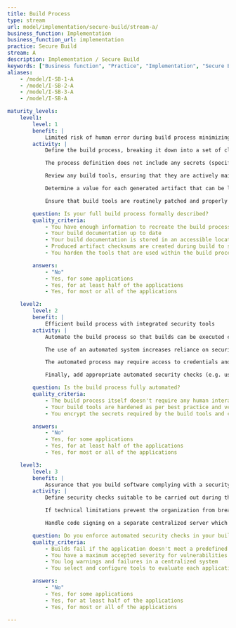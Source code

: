 ```yaml
---
title: Build Process
type: stream
url: model/implementation/secure-build/stream-a/
business_function: Implementation
business_function_url: implementation
practice: Secure Build
stream: A
description: Implementation / Secure Build
keywords: ["Business function", "Practice", "Implementation", "Secure Build"]
aliases:
    - /model/I-SB-1-A
    - /model/I-SB-2-A
    - /model/I-SB-3-A
    - /model/I-SB-A

maturity_levels:
    level1:
        level: 1
        benefit: |
            Limited risk of human error during build process minimizing security issues
        activity: |
            Define the build process, breaking it down into a set of clear instructions to either be followed by a person or an automated tool. The build process definition describes the whole process end-to-end so that the person or tool can follow it consistently each time and produce the same result. The definition is stored centrally and accessible to any tools or people. Avoid storing multiple copies as they may become unaligned and outdated.

            The process definition does not include any secrets (specifically considering those needed during the build process).

            Review any build tools, ensuring that they are actively maintained by vendors and up-to-date with security patches. Harden each tool's configuration so that it is aligned with vendor guidelines and industry best practices.

            Determine a value for each generated artifact that can be later used to verify its integrity, such as a signature or a hash. Protect this value and, if the artifact is signed, the private signing certificate.

            Ensure that build tools are routinely patched and properly hardened.

        question: Is your full build process formally described?
        quality_criteria:
            - You have enough information to recreate the build processes
            - Your build documentation up to date
            - Your build documentation is stored in an accessible location
            - Produced artifact checksums are created during build to support later verification
            - You harden the tools that are used within the build process

        answers:
            - "No"
            - Yes, for some applications
            - Yes, for at least half of the applications
            - Yes, for most or all of the applications

    level2:
        level: 2
        benefit: |
            Efficient build process with integrated security tools
        activity: |
            Automate the build process so that builds can be executed consistently anytime. The build process shouldn't typically require any intervention, further reducing the likelihood of human error.

            The use of an automated system increases reliance on security of the build tooling and makes hardening and maintaining the toolset even more critical. Pay particular attention to the interfaces of those tools, such as web-based portals and how they can be locked-down. The exposure of a build tool to the network could allow a malicious actor to tamper with the integrity of the process. This might, for example, allow malicious code to be built into software.

            The automated process may require access to credentials and secrets required to build the software, such as the code signing certificate or access to repositories. Handle these with care. Sign generated artifacts using a certificate that identifies the organization or business unit that built it, so you can verify its integrity.

            Finally, add appropriate automated security checks (e.g. using SAST tools) in the pipeline to leverage the automation for security benefit.

        question: Is the build process fully automated?
        quality_criteria:
            - The build process itself doesn't require any human interaction
            - Your build tools are hardened as per best practice and vendor guidance
            - You encrypt the secrets required by the build tools and control access based on the principle of least privilege

        answers:
            - "No"
            - Yes, for some applications
            - Yes, for at least half of the applications
            - Yes, for most or all of the applications

    level3:
        level: 3
        benefit: |
            Assurance that you build software complying with a security baseline
        activity: |
            Define security checks suitable to be carried out during the build process, as well as minimum criteria for passing the build - these might differ according to the risk profiles of various applications. Include the respective security checks in the build and enforce breaking the build process in case the predefined criteria are not met. Trigger warnings for issues below the threshold and log these to a centralized system to track them and take actions. If sensible, implement an exception mechanism to bypass this behavior if the risk of a particular vulnerability has been accepted or mitigated. However, ensure these cases are explicitly approved first and log their occurrence together with a rationale.

            If technical limitations prevent the organization from breaking the build automatically, ensure the same effect via other measures, such as a clear policy and regular audit.

            Handle code signing on a separate centralized server which does not expose the certificate to the system executing the build. Where possible, use a deterministic method that outputs byte-for-byte reproducible artifacts.

        question: Do you enforce automated security checks in your build processes?
        quality_criteria:
            - Builds fail if the application doesn't meet a predefined security baseline
            - You have a maximum accepted severity for vulnerabilities
            - You log warnings and failures in a centralized system
            - You select and configure tools to evaluate each application against its security requirements at least once a year

        answers:
            - "No"
            - Yes, for some applications
            - Yes, for at least half of the applications
            - Yes, for most or all of the applications

---
```

